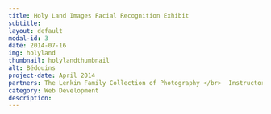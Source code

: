 ```yaml
---
title: Holy Land Images Facial Recognition Exhibit
subtitle: 
layout: default
modal-id: 3
date: 2014-07-16
img: holyland
thumbnail: holylandthumbnail
alt: Bédouins
project-date: April 2014
partners: The Lenkin Family Collection of Photography </br>  Instructor and Lecturer, Hila Fishman, with the Tel Aviv Museum of Art
category: Web Development
description: 
---
```

